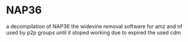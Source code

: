 # NAP36
a decompilation of NAP36 the widevine removal software for amz and nf used by p2p groups until it stoped working due to expired the used cdm 

